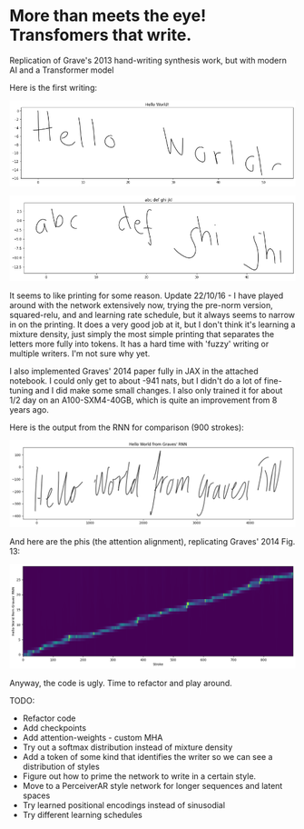 # More than meets the eye! Transfomers that write.
Replication of Grave's 2013 hand-writing synthesis work, but with modern AI and a Transformer model

Here is the first writing:

![Hello World](figures/HelloWorld.png)

![abcdefghi](figures/abcdefghi.png)

It seems to like printing for some reason.
Update 22/10/16 - I have played around with the network extensively now, trying the pre-norm version, squared-relu, and 
and learning rate schedule, but it always seems to narrow in on the printing. It does a very good job at it, but I don't think it's learning a mixture density, just simply the most simple printing that separates the letters more fully into tokens. It has a hard time with 'fuzzy' writing or multiple writers. I'm not sure why yet.

I also implemented Graves' 2014 paper fully in JAX in the attached notebook. I could only get to about -941 nats, but I didn't do a lot of fine-tuning and I did make some small changes. I also only trained it for about 1/2 day on an A100-SXM4-40GB, which is quite an improvement from 8 years ago.

Here is the output from the RNN for comparison (900 strokes):

![Graves' Hello World RNN](figures/hello_world_RNN.png)

And here are the phis (the attention alignment), replicating Graves' 2014 Fig. 13:

![Graves' Hello World RNN phis](figures/hello_world_RNN_phis.png)

Anyway, the code is ugly. Time to refactor and play around.

TODO:
* Refactor code
* Add checkpoints
* Add attention-weights - custom MHA
* Try out a softmax distribution instead of mixture density
* Add a token of some kind that identifies the writer so we can see a distribution of styles
* Figure out how to prime the network to write in a certain style.
* Move to a PerceiverAR style network for longer sequences and latent spaces
* Try learned positional encodings instead of sinusodial
* Try different learning schedules
